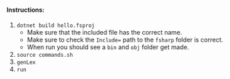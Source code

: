 #### Instructions:
1. `dotnet build hello.fsproj`
    - Make sure that the included file has the correct name.
    - Make sure to check the `Include=` path to the `fsharp` folder is correct.
    - When run you should see a `bin` and `obj` folder get made.
2. `source commands.sh`
3. `genLex`
4. `run`